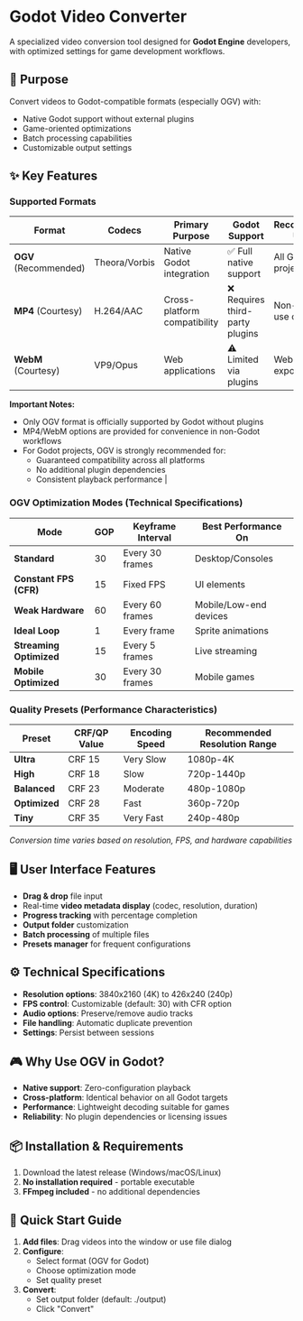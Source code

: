 # Godot Video Converter

A specialized video conversion tool designed for **Godot Engine** developers, with optimized settings for game development workflows.

## 🎯 Purpose

Convert videos to Godot-compatible formats (especially OGV) with:
- Native Godot support without external plugins
- Game-oriented optimizations
- Batch processing capabilities
- Customizable output settings

## ✨ Key Features

### Supported Formats

| Format       | Codecs              | Primary Purpose         | Godot Support       | Recommended Usage          |
|--------------|---------------------|-------------------------|--------------------------|---------------------------|
| **OGV** (Recommended) | Theora/Vorbis | Native Godot integration | ✅ Full native support | All Godot projects |
| **MP4** (Courtesy) | H.264/AAC | Cross-platform compatibility | ❌ Requires third-party plugins | Non-Godot use only |
| **WebM** (Courtesy) | VP9/Opus | Web applications | ⚠️ Limited via plugins | Web exports/testing |

**Important Notes:**
- Only OGV format is officially supported by Godot without plugins
- MP4/WebM options are provided for convenience in non-Godot workflows
- For Godot projects, OGV is strongly recommended for:
  - Guaranteed compatibility across all platforms
  - No additional plugin dependencies
  - Consistent playback performance   |

### OGV Optimization Modes (Technical Specifications)
| Mode                      | GOP | Keyframe Interval | Best Performance On      |
|---------------------------|-----|-------------------|--------------------------|
| **Standard**              | 30  | Every 30 frames   | Desktop/Consoles         |
| **Constant FPS (CFR)**    | 15  | Fixed FPS         | UI elements              |
| **Weak Hardware**         | 60  | Every 60 frames   | Mobile/Low-end devices   |
| **Ideal Loop**            | 1   | Every frame       | Sprite animations        |
| **Streaming Optimized**   | 15  | Every 5 frames    | Live streaming           |
| **Mobile Optimized**      | 30  | Every 30 frames   | Mobile games             |

### Quality Presets (Performance Characteristics)
| Preset       | CRF/QP Value | Encoding Speed | Recommended Resolution Range |
|--------------|-------------|----------------|------------------------------|
| **Ultra**    | CRF 15      | Very Slow      | 1080p-4K                     |
| **High**     | CRF 18      | Slow           | 720p-1440p                   |
| **Balanced** | CRF 23      | Moderate       | 480p-1080p                   |
| **Optimized**| CRF 28      | Fast           | 360p-720p                    |
| **Tiny**     | CRF 35      | Very Fast      | 240p-480p                    |

*Conversion time varies based on resolution, FPS, and hardware capabilities*

## 🖥️ User Interface Features
- **Drag & drop** file input
- Real-time **video metadata display** (codec, resolution, duration)
- **Progress tracking** with percentage completion
- **Output folder** customization
- **Batch processing** of multiple files
- **Presets manager** for frequent configurations

## ⚙️ Technical Specifications
- **Resolution options**: 3840x2160 (4K) to 426x240 (240p)
- **FPS control**: Customizable (default: 30) with CFR option
- **Audio options**: Preserve/remove audio tracks
- **File handling**: Automatic duplicate prevention
- **Settings**: Persist between sessions

## 🎮 Why Use OGV in Godot?
- **Native support**: Zero-configuration playback
- **Cross-platform**: Identical behavior on all Godot targets
- **Performance**: Lightweight decoding suitable for games
- **Reliability**: No plugin dependencies or licensing issues

## 📦 Installation & Requirements
1. Download the latest release (Windows/macOS/Linux)
2. **No installation required** - portable executable
3. **FFmpeg included** - no additional dependencies

## 🚀 Quick Start Guide
1. **Add files**: Drag videos into the window or use file dialog
2. **Configure**:
   - Select format (OGV for Godot)
   - Choose optimization mode
   - Set quality preset
3. **Convert**:
   - Set output folder (default: ./output)
   - Click "Convert"